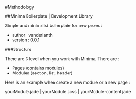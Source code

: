 #Methodology

##Minima Boilerplate | Development Library

Simple and minimalist boilerplate for new project

- author  : vanderlanth
- version : 0.0.1

###Structure

There are 3 level when you work with Minima. There are :

- Pages     (contains modules)
- Modules   (section, list, header)

Here is an example when create a new module or a new page :

yourModule.jade   |   yourModule.scss   |   yourModule-content.jade
